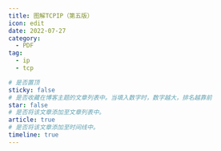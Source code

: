 ```yaml
---
title: 图解TCPIP（第五版）
icon: edit
date: 2022-07-27
category:
  - PDF
tag:
  - ip
  - tcp

# 是否置顶
sticky: false
# 是否收藏在博客主题的文章列表中。当填入数字时，数字越大，排名越靠前
star: false
# 是否将该文章添加至文章列表中。
article: true
# 是否将该文章添加至时间线中。
timeline: true
---
```


<!-- more -->

<PDF url="https://lc-gluttony.s3.amazonaws.com/LfQUMiHwWA4l/P71c86bPnb4th6JFj5tBNrg5fruu2X8R/%E5%9B%BE%E8%A7%A3TCPIP%EF%BC%88%E7%AC%AC%E4%BA%94%E7%89%88%EF%BC%89.pdf"   />